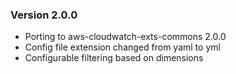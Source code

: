 ### Version 2.0.0
* Porting to aws-cloudwatch-exts-commons 2.0.0
* Config file extension changed from yaml to yml
* Configurable filtering based on dimensions
